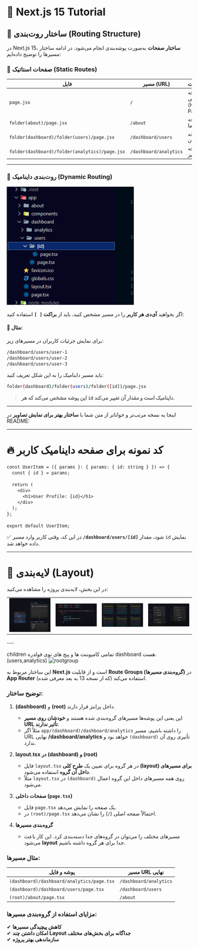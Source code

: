 # 🚀 **Next.js 15 Tutorial**

## 📌 **ساختار روت‌بندی (Routing Structure)**

در Next.js 15، **ساختار صفحات** به‌صورت پوشه‌بندی انجام می‌شود. در ادامه ساختار مسیرها را توضیح داده‌ایم:

### **🔹 صفحات استاتیک (Static Routes)**

| فایل                                           | مسیر (URL)             | توضیحات               |
| ---------------------------------------------- | ---------------------- | --------------------- |
| `page.jsx`                                     | `/`                    | صفحه اصلی (Home Page) |
| `folder(about)/page.jsx`                       | `/about`               | صفحه درباره ما        |
| `folder(dashboard)/folder(users)/page.jsx`     | `/dashboard/users`     | صفحه کاربران          |
| `folder(dashboard)/folder(analytics)/page.jsx` | `/dashboard/analytics` | صفحه آنالیز           |

---

### **🔹 روت‌بندی داینامیک (Dynamic Routing)**

<img src="./readmeFiled/usersitemPNG.PNG"/>

اگر بخواهید **آی‌دی هر کاربر** را در مسیر مشخص کنید، باید از **براکت `[ ]`** استفاده کنید:

#### 📌 مثال:

برای نمایش جزئیات کاربران در مسیرهای زیر:

```
/dashboard/users/user-1
/dashboard/users/user-2
/dashboard/users/user-3
```

باید مسیر داینامیک را به این شکل تعریف کنید:

```bash
folder(dashboard)/folder(users)/folder([id])/page.jsx
```

> **این پوشه مشخص می‌کند که هر `id` داینامیک است و مقدار آن تغییر می‌کند.**

---

اینجا یه نسخه مرتب‌تر و خواناتر از متن شما با **ساختار بهتر برای نمایش تصاویر** در README:

---

# 🔥 **کد نمونه برای صفحه داینامیک کاربر**

```tsx
const UserItem = ({ params }: { params: { id: string } }) => {
  const { id } = params;

  return (
    <div>
      <h1>User Profile: {id}</h1>
    </div>
  );
};

export default UserItem;
```

✅ در این کد، وقتی کاربر وارد مسیر **`/dashboard/users/[id]`** شود، مقدار `id` نمایش داده خواهد شد.

---

# 🎨 **لایه‌بندی (Layout)**

در این بخش، لایه‌بندی پروژه را مشاهده می‌کنید:

<div align="center">
  <table>
    <tr>
      <td align="center"><img src="./readmeFiled/layout.PNG" width="200"/></td>
      <td align="center"><img src="./readmeFiled/layout2PNG.PNG" width="200"/></td>
      <td align="center"><img src="./readmeFiled/layout3PNG.PNG" width="200"/></td>
      <td align="center"><img src="./readmeFiled/layout4.PNG" width="200"/></td>
    </tr>
  </table>
</div>
---

children تمامی کامپوننت ها و پیج های توی فولدره dashboard هست.(users,analytics)
![rootgroup](https://github.com/user-attachments/assets/61dc949f-6089-41f2-b6a9-e9e7b2b76460)


 این ساختار مربوط به **Next.js** است و از قابلیت **Route Groups (گروه‌بندی مسیرها)** در **App Router** (که از نسخه 13 به بعد معرفی شده) استفاده می‌کند.

### توضیح ساختار:
1. **(dashboard)** و **(root)** داخل پرانتز قرار دارند.  
   - این یعنی این پوشه‌ها مسیرهای گروه‌بندی شده هستند و **خودشان روی مسیر URL تأثیر ندارند**.
   - مثلاً اگر `app/(dashboard)/dashboard/analytics` را داشته باشیم، مسیر URL نهایی **/dashboard/analytics** خواهد بود و `(dashboard)` تأثیری روی آن ندارد.
   
2. **layout.tsx در (dashboard) و (root)**  
   - فایل `layout.tsx` در هر گروه برای تعیین یک **طرح کلی (layout) برای مسیرهای داخل آن گروه** استفاده می‌شود.
   - مثلاً `layout.tsx` در `(dashboard)` روی همه مسیرهای داخل این گروه اعمال می‌شود.

3. **صفحات داخلی (`page.tsx`)**  
   - فایل `page.tsx` یک صفحه را نمایش می‌دهد.
   - در `(root)/page.tsx` احتمالاً صفحه اصلی (`/`) را نشان می‌دهد.

4. **گروه‌بندی مسیرها**  
   - مسیرهای مختلف را می‌توان در گروه‌های جدا دسته‌بندی کرد. این کار باعث می‌شود **layout** جدا برای هر گروه داشته باشیم.

### مثال مسیرها:
| پوشه و فایل | مسیر URL نهایی |
|-------------|---------------|
| `(dashboard)/dashboard/analytics/page.tsx` | `/dashboard/analytics` |
| `(dashboard)/dashboard/users/page.tsx` | `/dashboard/users` |
| `(root)/about/page.tsx` | `/about` |

### مزایای استفاده از گروه‌بندی مسیرها:
✔ **کاهش پیچیدگی مسیرها**  
✔ **امکان داشتن چند Layout جداگانه برای بخش‌های مختلف**  
✔ **سازماندهی بهتر پروژه**  

